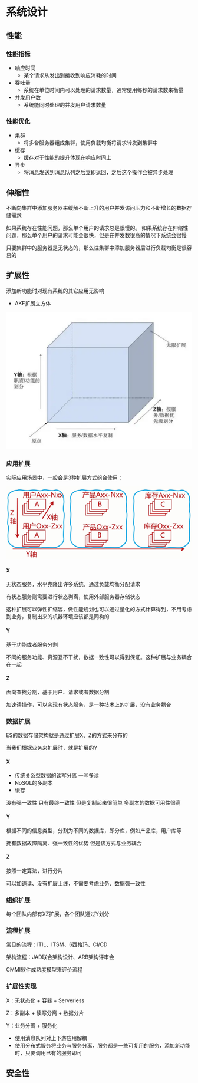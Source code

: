 # 系统设计

## 性能

### 性能指标

- 响应时间
  - 某个请求从发出到接收到响应消耗的时间
- 吞吐量
  - 系统在单位时间内可以处理的请求数量，通常使用每秒的请求数来衡量
- 并发用户数
  - 系统能同时处理的并发用户请求数量

### 性能优化

- 集群
  - 将多台服务器组成集群，使用负载均衡将请求转发到集群中
- 缓存
  - 缓存对于性能的提升体现在响应时间上
- 异步
  - 将消息发送到消息队列之后立即返回，之后这个操作会被异步处理

## 伸缩性

不断向集群中添加服务器来缓解不断上升的用户并发访问压力和不断增长的数据存储需求

如果系统存在性能问题，那么单个用户的请求总是很慢的。
如果系统存在伸缩性问题，那么单个用户的请求可能会很快，但是在并发数很高的情况下系统会很慢

只要集群中的服务器是无状态的，那么往集群中添加服务器后进行负载均衡是很容易的

## 扩展性

添加新功能时对现有系统的其它应用无影响

- AKF扩展立方体

![屏幕截图 2021-09-25 210155](/assets/屏幕截图%202021-09-25%20210155.png)

### 应用扩展

实际应用场景中，一般会是3种扩展方式组合使用：

![202192521355](/assets/202192521355.png)

#### X

无状态服务，水平克隆出许多系统，通过负载均衡分配请求

有状态服务则需要进行状态剥离，使用外部服务器存储状态

这种扩展可以弹性扩缩容，做性能规划也可以通过量化的方式计算得到，不用考虑到业务，复制出来的机器环境应该都是同构的

#### Y

基于功能或者服务分割

不同的服务功能、资源互不干扰，数据一致性可以得到保证。这种扩展与业务耦合在一起

#### Z

面向查找分割，基于用户、请求或者数据分割

加速读操作，可以实现有状态服务，是一种技术上的扩展，没有业务耦合

### 数据扩展

ES的数据存储架构就是通过扩展X、Z的方式来分布的

当我们根据业务来扩展时，就是扩展的Y

#### X

- 传统关系型数据的读写分离 一写多读
- NoSQL的多副本
- 缓存

没有强一致性 只有最终一致性 但是复制起来很简单 多副本的数据可用性很高

#### Y

根据不同的信息类型，分割为不同的数据库，即分库，例如产品库，用户库等

拥有数据故障隔离、强一致性的优势 但是该方式与业务耦合

#### Z

按照一定算法，进行分片

可以加速读、没有扩展上线，不需要考虑业务、数据强一致性

### 组织扩展

每个团队内部有XZ扩展，各个团队通过Y划分

### 流程扩展

常见的流程：ITIL、ITSM、6西格玛、CI/CD

架构流程：JAD联合架构设计、ARB架构评审会

CMMI软件成熟度模型来评价流程

### 扩展性实现

X：无状态化 + 容器 + Serverless

Z：多副本 + 读写分离 + 数据分片

Y：业务分离 + 服务化

- 使用消息队列对上下游应用解耦
- 使用分布式服务将业务与服务分离，服务都是一些可复用的服务，添加新功能时，只要调用已有的服务即可

## 安全性
